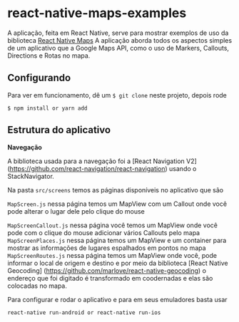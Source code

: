 # react-native-maps-examples

A aplicação, feita em React Native, serve para mostrar exemplos de uso da biblioteca [React Native Maps](https://github.com/react-community/react-native-maps)
A aplicação aborda todos os aspectos simples de um aplicativo que a Google Maps API, como o uso de Markers, Callouts, Directions e Rotas no mapa.

## Configurando

Para ver em funcionamento, dê um `$ git clone` neste projeto, depois rode

```
$ npm install or yarn add
```

## Estrutura do aplicativo

**Navegação**

A biblioteca usada para a navegação foi a [React Navigation V2] (https://github.com/react-navigation/react-navigation) usando o StackNavigator.

Na pasta ``` src/screens ``` temos as páginas disponíveis no aplicativo que são 

``` MapScreen.js ``` nessa página temos um MapView com um Callout onde você pode alterar o lugar dele pelo clique do mouse

``` MapScreenCallout.js ``` nessa página você temos um MapView onde você pode com o clique do mouse adicionar vários Callouts pelo mapa
``` MapScreenPlaces.js ``` nessa página temos um MapView e um container para mostrar as informações de lugares espalhados em pontos no mapa
``` MapScreenRoutes.js ``` nessa página temos um MapView onde você, pode informar o local de origem e destino e por meio da biblioteca [React Native Geocoding] (https://github.com/marlove/react-native-geocoding) o endereço que foi digitado é transformado em coodernadas e elas são colocadas no mapa.

Para configurar e rodar o aplicativo e para em seus emuladores basta usar

```
react-native run-android or react-native run-ios
```
